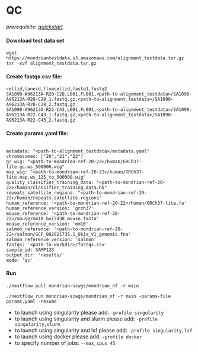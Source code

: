 # QC 

*prerequisite: [quickstart](README.md)*

#### Download test data set

```
wget https://mondriantestdata.s3.amazonaws.com/alignment_testdata.tar.gz
tar -xvf alignment_testdata.tar.gz

```

#### Create fastqs.csv file:
```
cellid,laneid,flowcellid,fastq1,fastq2
SA1090-A96213A-R20-C28,L001,FL001,<path-to-alignment_testdata>/SA1090-A96213A-R20-C28_1.fastq.gz,<path-to-alignment_testdata>/SA1090-A96213A-R20-C28_2.fastq.gz
SA1090-A96213A-R22-C43,L001,FL001,<path-to-alignment_testdata>/SA1090-A96213A-R22-C43_1.fastq.gz,<path-to-alignment_testdata>/SA1090-A96213A-R22-C43_2.fastq.gz
```


#### Create params.yaml file:

```

metadata: "<path-to-alignment_testdata>/metadata.yaml"
chromosomes: ["20","21","22"]
gc_wig: "<path-to-mondrian-ref-20-22>/human/GRCh37-lite.gc.ws_500000.wig"
map_wig: "<path-to-mondrian-ref-20-22>/human/GRCh37-lite.map.ws_125_to_500000.wig"
quality_classifier_training_data: "<path-to-mondrian-ref-20-22>/human/classifier_training_data.h5"
repeats_satellite_regions: "<path-to-mondrian-ref-20-22>/human/repeats.satellite.regions"
human_reference: '<path-to-mondrian-ref-20-22>/human/GRCh37-lite.fa'
human_reference_version: 'grch37'
mouse_reference: '<path-to-mondrian-ref-20-22>/mouse/mm10_build38_mouse.fasta'
mouse_reference_version: 'mm10'
salmon_reference: '<path-to-mondrian-ref-20-22>/salmon/GCF_002021735.1_Okis_V1_genomic.fna'
salmon_reference_version: 'salmon'
fastqs: '<path-to-workdir>/fastqs.csv'
sample_id: SAMP123
output_dir: 'results/'
mode: 'qc'
```

#### Run
```
./nextflow pull mondrian-scwgs/mondrian_nf -r main

./nextflow run mondrian-scwgs/mondrian_nf -r main -params-file params.yaml -resume
```

- to launch using singularity please add: `-profile singularity`
- to launch using singularity and slurm please add: `-profile singularity,slurm`
- to launch using singularity and lsf please add: `-profile singularity,lsf`
- to launch using docker please add: `-profile docker`
- to specify number of jobs: `--max_cpus 45`
